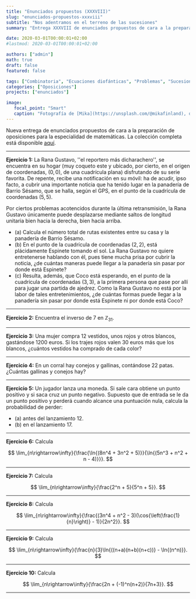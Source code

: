 ```yaml
---
title: "Enunciados propuestos (XXXVIII)"
slug: "enunciados-propuestos-xxxviii"
subtitle: "Nos adentramos en el terreno de las sucesiones"
summary: "Entrega XXXVIII de enunciados propuestos de cara a la preparación de oposiciones en la especialidad de matemáticas."

date: 2020-03-01T00:00:01+02:00
#lastmod: 2020-03-01T00:00:01+02:00

authors: ["admin"]
math: true
draft: false
featured: false

tags: ["Combinatoria", "Ecuaciones diofánticas", "Problemas", "Sucesiones"]
categories: ["Oposiciones"]
projects: ["enunciados"]

image:
   focal_point: "Smart"
   caption: "Fotografía de [Mika](https://unsplash.com/@mikafinland), disponible en [Unsplash](https://unsplash.com/photos/B4SujlRCD54)."
---
```


Nueva entrega de enunciados propuestos de cara a la preparación de oposiciones para la especialidad de matemáticas. La colección completa está disponible [aquí](/courses/enunciados/).

---

**Ejercicio 1:** La Rana Gustavo, ''el reportero más dicharachero'', se encuentra en su hogar (muy coqueto este y ubicado, por cierto, en el origen de coordenadas, $(0,0)$, de una cuadrícula plana) disfrutando de su serie favorita. De repente, recibe una notificación en su móvil: ha de acudir, ipso facto, a cubrir una importante noticia que ha tenido lugar en la panadería de Barrio Sésamo, que se halla, según el GPS, en el punto de la cuadrícula de coordenadas $(5,5)$. 

Por ciertos problemas acotencidos durante la última retransmisión, la Rana Gustavo únicamente puede desplazarse mediante saltos de longitud unitaria bien hacia la derecha, bien hacia arriba.

- (a) Calcula el número total de rutas existentes entre su casa y la panadería de Barrio Sésamo.
- (b) En el punto de la cuadrícula de coordenadas $(2,2)$, está plácidamente Espinete tomando el sol. La Rana Gustavo no quiere entretenerse hablando con él, pues tiene mucha prisa por cubrir la noticia, ¿de cuántas maneras puede llegar a la panadería sin pasar por donde está Espinete?
- (c) Resulta, además, que Coco está esperando, en el punto de la cuadrícula de coordenadas $(3,3)$, a la primera persona que pase por allí para jugar una partida de ajedrez. Como la Rana Gustavo no está por la labor de tales entretenimientos, ¿de cuántas formas puede llegar a la panadería sin pasar por donde está Espinete ni por donde está Coco?

---

**Ejercicio 2:** Encuentra el inverso de $7$ en $\mathbb{Z}_{31}$.

---

**Ejercicio 3:** Una mujer compra $12$ vestidos, unos rojos y otros blancos, gastándose $1200$ euros. Si los trajes rojos valen $30$ euros más que los blancos, ¿cuántos vestidos ha comprado de cada color?

---

**Ejercicio 4:** En un corral hay conejos y gallinas, contándose $22$ patas. ¿Cuántas gallinas y conejos hay?

---

**Ejercicio 5:** Un jugador lanza una moneda. Si sale cara obtiene un punto positivo y si saca cruz un punto negativo. Supuesto que de entrada se le da un punto positivo y perderá cuando alcance una puntuación nula, calcula la probabilidad de perder:

- (a) antes del lanzamiento $12$.
- (b) en el lanzamiento $17$.

---

**Ejercicio 6:** Calcula

$$
\lim_{n\rightarrow\infty}{\frac{\ln{(8n^4 + 3n^2 + 5)}}{\ln{(5n^3 + n^2 + n - 4)}}}.
$$

---

**Ejercicio 7:** Calcula

$$
\lim_{n\rightarrow\infty}{\frac{2^n + 5}{5^n + 5}}.
$$

---

**Ejercicio 8:** Calcula

$$
\lim_{n\rightarrow\infty}{\frac{(3n^4 + n^2 - 3)(\cos{\left(\frac{1}{n}\right)} - 1)}{2n^2}}.
$$

---

**Ejercicio 9:** Calcula

$$
\lim_{n\rightarrow\infty}{\frac{n}{3}\ln{((n+a)(n+b)(n+c))} - \ln{(n^n)}}.
$$

---

**Ejercicio 10:** Calcula

$$
\lim_{n\rightarrow\infty}{\frac{2n + (-1)^n(n+2)}{7n+3}}.
$$

---
